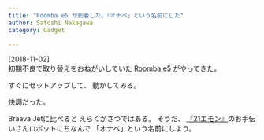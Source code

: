 ```yaml
---
title: "Roomba e5 が到着した。「オナベ」という名前にした"
author: Satoshi Nakagawa
category: Gadget

---
```


[2018-11-02]  
 初期不良で取り替えをおねがいしていた
[Roomba e5](https://store.irobot-jp.com/item/E5.html) がやってきた。

すぐにセットアップして、
動かしてみる。

 快調だった。

 Braava Jetに比べると
えらくがさつではある。
そうだ、
[『21エモン』](https://ja.wikipedia.org/wiki/21%E3%82%A8%E3%83%A2%E3%83%B3#%E3%83%A1%E3%82%A4%E3%83%B3%E3%82%AD%E3%83%A3%E3%83%A9%E3%82%AF%E3%82%BF%E3%83%BC)のお手伝いさんロボットにちなんで
「オナベ」という名前にしよう。

